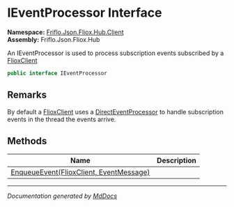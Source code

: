 ﻿<!--  
  <auto-generated>   
    The contents of this file were generated by a tool.  
    Changes to this file may be list if the file is regenerated  
  </auto-generated>   
-->

# IEventProcessor Interface

**Namespace:** [Friflo.Json.Fliox.Hub.Client](../index.md)  
**Assembly:** Friflo.Json.Fliox.Hub

An IEventProcessor is used to process subscription events subscribed by a [FlioxClient](../FlioxClient/index.md)

```csharp
public interface IEventProcessor
```

## Remarks

By default a [FlioxClient](../FlioxClient/index.md) uses a [DirectEventProcessor](../DirectEventProcessor/index.md) to handle subscription events in the thread the events arrive.

## Methods

| Name                                                               | Description |
| ------------------------------------------------------------------ | ----------- |
| [EnqueueEvent(FlioxClient, EventMessage)](methods/EnqueueEvent.md) |             |

___

*Documentation generated by [MdDocs](https://github.com/ap0llo/mddocs)*
